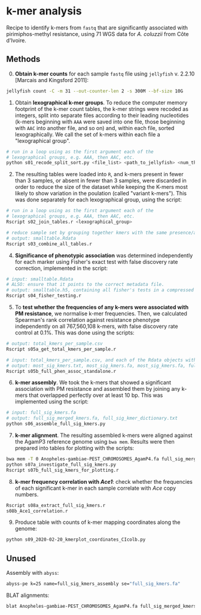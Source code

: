 # k-mer analysis

Recipe to identify k-mers from `fastq` that are significantly associated with pirimiphos-methyl resistance, using 71 WGS data for *A. coluzzii* from Côte d'Ivoire.

## Methods

0. **Obtain k-mer counts** for each sample `fastq` file using `jellyfish` v. 2.2.10 [Marcais and Kingsford 2011]:

```bash
jellyfish count -C -m 31 --out-counter-len 2 -s 300M --bf-size 10G
```

1. Obtain **lexographical k-mer groups**. To reduce the computer memory footprint of the k-mer count tables, the k-mer strings were recoded as integers, split into separate files according to their leading nucleotides (k-mers beginning with `AAA` were saved into one file, those beginning with `AAC` into another file, and so on) and, within each file, sorted lexographically. We call the set of k-mers within each file a "lexographical group".

```bash
# run in a loop using as the first argument each of the
# lexographical groups, e.g. AAA, then AAC, etc.
python s01_recode_split_sort.py <file_list> <path_to_jellyfish> <num_threads>
```

2. The resulting tables were loaded into `R`, and k-mers present in fewer than 3 samples, or absent in fewer than 3 samples, were discarded in order to reduce the size of the dataset while keeping the K-mers most likely to show variation in the poulation (called "variant k-mers"). This was done separately for each lexographical group, using the script:

```bash
# run in a loop using as the first argument each of the
# lexographical groups, e.g. AAA, then AAC, etc.
Rscript s02_join_tables.r <lexographical_group>

# reduce sample set by grouping together kmers with the same presence/absence profile
# output: smalltable.Rdata
Rscript s03_combine_all_tables.r
```

4. **Significance of phenotypic association** was determined independently for each marker using Fisher's exact test with false discovery rate correction, implemented in the script:

```bash
# input: smalltable.Rdata
# ALSO: ensure that it points to the correct metadata file.
# output: smalltable.h5, containing all fisher's tests in a compressed Hdf5 format
Rscript s04_fisher_testing.r
```

5. To **test whether the frequencies of any k-mers were associated with PM resistance**, we normalise k-mer frequencies. Then, we calculated Spearman's rank correlation against resistance phenotype independently on all 767,560,108 k-mers, with false discovery rate control at 0.1%. This was done using the scripts:

```bash
# output: total_kmers_per_sample.csv
Rscript s05a_get_total_kmers_per_sample.r

# input: total_kmers_per_sample.csv, and each of the Rdata objects with kmer frequencies
# output: most_sig_kmers.txt, most_sig_kmers.fa, most_sig_kmers.fa, full_phen_assoc.Rdata
Rscript s05b_full_phen_assoc_standalone.r
```

6. **k-mer assembly**. We took the k-mers that showed a significant association with PM resistance and assembled them by joining any k-mers that overlapped perfectly over at least 10 bp. This was implemented using the script:

```bash
# input: full_sig_kmers.fa
# output: full_sig_merged_kmers.fa, full_sig_kmer_dictionary.txt
python s06_assemble_full_sig_kmers.py
```

7. **k-mer alignment**. The resulting assembled k-mers were aligned against the AgamP3 reference genome using `bwa mem`. Results were then prepared into tables for plotting with the scripts:

```bash
bwa mem -T 0 Anopheles-gambiae-PEST_CHROMOSOMES_AgamP4.fa full_sig_merged_kmers.fa
python s07a_investigate_full_sig_kmers.py
Rscript s07b_full_sig_kmers_for_plotting.r
```

8. **k-mer frequency correlation with *Ace1***: check whether the frequencies of each significant k-mer in each sample correlate with *Ace* copy numbers.

```bash
Rscript s08a_extract_full_sig_kmers.r
s08b_Ace1_correlation.r
```

9. Produce table with counts of k-mer mapping coordinates along the genome:

```bash
python s09_2020-02-20_kmerplot_coordinates_CIcolb.py
```

## Unused

Assembly with `abyss`:

```bash
abyss-pe k=25 name=full_sig_kmers_assembly se="full_sig_kmers.fa"
```

BLAT alignments:

```bash
blat Anopheles-gambiae-PEST_CHROMOSOMES_AgamP4.fa full_sig_merged_kmers.fa full_sig_merged_kmers.blat -out=blast8
```